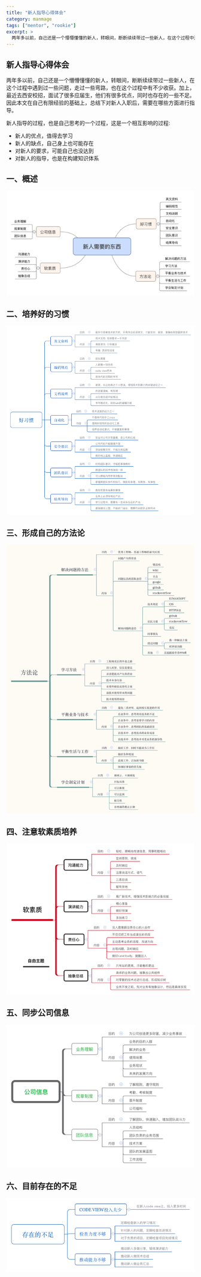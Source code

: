 ```yaml
---
title: "新人指导心得体会"
category: manmage
tags: ["mentor", "rookie"]
excerpt: >
  两年多以前，自己还是一个懵懵懂懂的新人，转眼间，断断续续带过一些新人，在这个过程中遇到过一些问题，走过一些弯路，也在这个过程中有不少收获。加上，最近去西安校招，面试了很多应届生，他们有很多优点，同时也存在的一些不足。因此本文在自己有限经验的基础上，总结下对新人入职后，需要在哪些方面进行指导。
---
```


## 新人指导心得体会

两年多以前，自己还是一个懵懵懂懂的新人，转眼间，断断续续带过一些新人，在这个过程中遇到过一些问题，走过一些弯路，也在这个过程中有不少收获。加上，最近去西安校招，面试了很多应届生，他们有很多优点，同时也存在的一些不足。因此本文在自己有限经验的基础上，总结下对新人入职后，需要在哪些方面进行指导。

新人指导的过程，也是自己思考的一个过程，这是一个相互影响的过程:

- 新人的优点，值得去学习
- 新人的缺点，自己身上也可能存在
- 对新人的要求，可能自己也没达到
- 对新人的指导，也是在构建知识体系

## 一、概述

![](../img/rookie/summary.png)

## 二、培养好的习惯

![](../img/rookie/habit.png)

## 三、形成自己的方法论

![](../img/rookie/method.png)

## 四、注意软素质培养

![](../img/rookie/quality.png)

## 五、同步公司信息

![](../img/rookie/company.png)

## 六、目前存在的不足

![](../img/rookie/lack.png)


